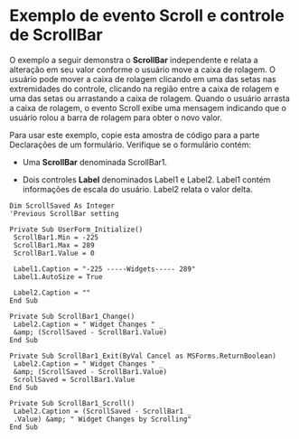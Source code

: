 
# Exemplo de evento Scroll e controle de ScrollBar

O exemplo a seguir demonstra o  **ScrollBar** independente e relata a alteração em seu valor conforme o usuário move a caixa de rolagem. O usuário pode mover a caixa de rolagem clicando em uma das setas nas extremidades do controle, clicando na região entre a caixa de rolagem e uma das setas ou arrastando a caixa de rolagem. Quando o usuário arrasta a caixa de rolagem, o evento Scroll exibe uma mensagem indicando que o usuário rolou a barra de rolagem para obter o novo valor.

Para usar este exemplo, copie esta amostra de código para a parte Declarações de um formulário. Verifique se o formulário contém:




- Uma  **ScrollBar** denominada ScrollBar1.
    
- Dois controles  **Label** denominados Label1 e Label2. Label1 contém informações de escala do usuário. Label2 relata o valor delta.
    




```
Dim ScrollSaved As Integer 
'Previous ScrollBar setting 
 
Private Sub UserForm_Initialize() 
 ScrollBar1.Min = -225 
 ScrollBar1.Max = 289 
 ScrollBar1.Value = 0 
 
 Label1.Caption = "-225 -----Widgets----- 289" 
 Label1.AutoSize = True 
 
 Label2.Caption = "" 
End Sub 
 
Private Sub ScrollBar1_Change() 
 Label2.Caption = " Widget Changes " _ 
 &amp; (ScrollSaved - ScrollBar1.Value) 
End Sub 
 
Private Sub ScrollBar1_Exit(ByVal Cancel as MSForms.ReturnBoolean) 
 Label2.Caption = " Widget Changes " _ 
 &amp; (ScrollSaved - ScrollBar1.Value) 
 ScrollSaved = ScrollBar1.Value 
End Sub 
 
Private Sub ScrollBar1_Scroll() 
 Label2.Caption = (ScrollSaved - ScrollBar1 _ 
 .Value) &amp; " Widget Changes by Scrolling" 
End Sub
```

